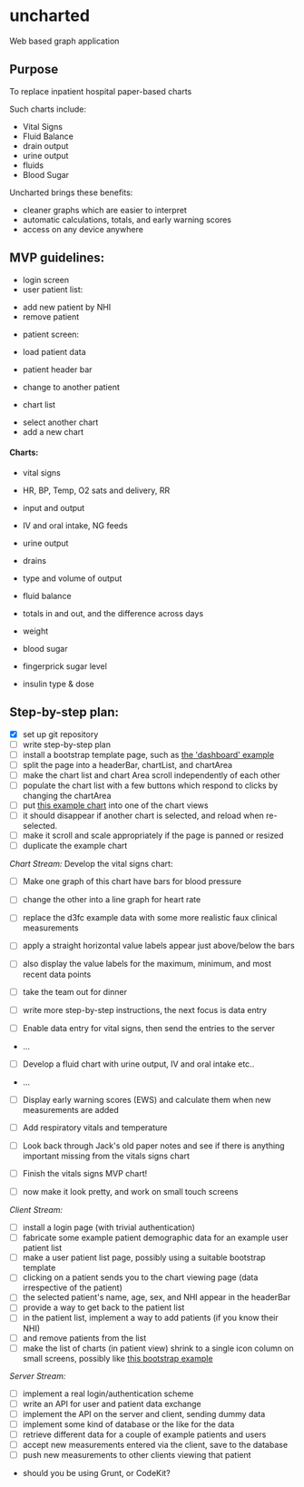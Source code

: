 # uncharted
Web based graph application


## Purpose
To replace inpatient hospital paper-based charts

Such charts include:
- Vital Signs
- Fluid Balance
 - drain output
 - urine output
 - fluids
- Blood Sugar

Uncharted brings these benefits:
- cleaner graphs which are easier to interpret
- automatic calculations, totals, and early warning scores
- access on any device anywhere



## MVP guidelines:
- login screen
- user patient list:
 * add new patient by NHI
 * remove patient

- patient screen:
 * load patient data
 - patient header bar
  * change to another patient
 - chart list
  * select another chart
  * add a new chart
  
#### Charts:
- vital signs
 - HR, BP, Temp, O2 sats and delivery, RR

- input and output
 - IV and oral intake, NG feeds
 - urine output
 - drains
  - type and volume of output

- fluid balance
 - totals in and out, and the difference across days
 - weight

- blood sugar
 - fingerprick sugar level
 - insulin type & dose


## Step-by-step plan:

- [x] set up git repository
- [ ] write step-by-step plan
- [ ] install a bootstrap template page, such as [the 'dashboard' example](http://getbootstrap.com/examples/dashboard/)
- [ ] split the page into a headerBar, chartList, and chartArea
- [ ] make the chart list and chart Area scroll independently of each other
- [ ] populate the chart list with a few buttons which respond to clicks by changing the chartArea
- [ ] put [this example chart](https://d3fc.io/examples/low-barrel/index.html) into one of the chart views
- [ ] it should disappear if another chart is selected, and reload when re-selected.
- [ ] make it scroll and scale appropriately if the page is panned or resized
- [ ] duplicate the example chart

_Chart Stream:_
Develop the vital signs chart:
- [ ] Make one graph of this chart have bars for blood pressure
- [ ] change the other into a line graph for heart rate
- [ ] replace the d3fc example data with some more realistic faux clinical measurements
- [ ] apply a straight horizontal value labels appear just above/below the bars
- [ ] also display the value labels for the maximum, minimum, and most recent data points
- [ ] take the team out for dinner
- [ ] write more step-by-step instructions, the next focus is data entry


- [ ] Enable data entry for vital signs, then send the entries to the server
 * ...
- [ ] Develop a fluid chart with urine output, IV and oral intake etc..
 * ...
- [ ] Display early warning scores (EWS) and calculate them when new measurements are added
- [ ] Add respiratory vitals and temperature
- [ ] Look back through Jack's old paper notes and see if there is anything important missing from the vitals signs chart
- [ ] Finish the vitals signs MVP chart!
- [ ] now make it look pretty, and work on small touch screens


_Client Stream:_
- [ ] install a login page (with trivial authentication)
- [ ] fabricate some example patient demographic data for an example user patient list
- [ ] make a user patient list page, possibly using a suitable bootstrap template
- [ ] clicking on a patient sends you to the chart viewing page (data irrespective of the patient)
- [ ] the selected patient's name, age, sex, and NHI appear in the headerBar
- [ ] provide a way to get back to the patient list
- [ ] in the patient list, implement a way to add patients (if you know their NHI)
- [ ] and remove patients from the list
- [ ] make the list of charts (in patient view) shrink to a single icon column on small screens, possibly like [this bootstrap example](http://getbootstrap.com/examples/offcanvas/#)

_Server Stream:_
- [ ] implement a real login/authentication scheme
- [ ] write an API for user and patient data exchange
- [ ] implement the API on the server and client, sending dummy data
- [ ] implement some kind of database or the like for the data
- [ ] retrieve different data for a couple of example patients and users
- [ ] accept new measurements entered via the client, save to the database
- [ ] push new measurements to other clients viewing that patient

- should you be using Grunt, or CodeKit?
